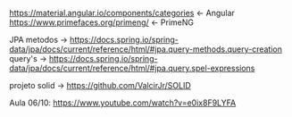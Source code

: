 https://material.angular.io/components/categories <- Angular
https://www.primefaces.org/primeng/ <- PrimeNG

JPA
metodos -> https://docs.spring.io/spring-data/jpa/docs/current/reference/html/#jpa.query-methods.query-creation
query's -> https://docs.spring.io/spring-data/jpa/docs/current/reference/html/#jpa.query.spel-expressions

projeto solid -> https://github.com/ValcirJr/SOLID

Aula 06/10: https://www.youtube.com/watch?v=e0ix8F9LYFA
